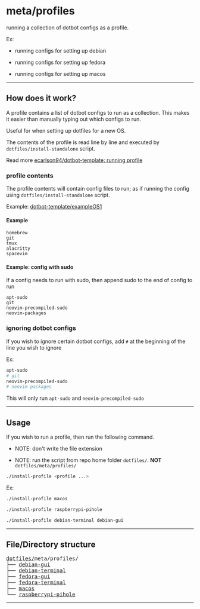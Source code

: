 # meta/profiles

running a collection of dotbot configs as a profile.

Ex:

- running configs for setting up debian

- running configs for setting up fedora

- running configs for setting up macos

---

## How does it work?

A profile contains a list of dotbot configs to run as a collection. This makes it easier than manually typing out which configs to run.

Useful for when setting up dotfiles for a new OS.

The contents of the profile is read line by line and executed by `dotfiles/install-standalone` script.

Read more [ecarlson94/dotbot-template: running profile](https://github.com/ecarlson94/dotbot-template#for-installing-a-predefined-profile)

### profile contents

The profile contents will contain config files to run; as if running the config using `dotfiles/install-standalone` script.

Example: [dotbot-template/exampleOS1](https://github.com/ecarlson94/dotbot-template/blob/main/meta/profiles/exampleOS1)

#### Example

```
homebrew
git
tmux
alacritty
spacevim
```

#### Example: config with sudo

If a config needs to run with sudo, then append sudo to the end of config to run

```
apt-sudo
git
neovim-precompiled-sudo
neovim-packages
```

### ignoring dotbot configs

If you wish to ignore certain dotbot configs, add `#` at the beginning of the line you wish to ignore

Ex:

```bash
apt-sudo
# git
neovim-precompiled-sudo
# neovim-packages
```

This will only run `apt-sudo` and `neovim-precompiled-sudo`

---

## Usage

If you wish to run a profile, then run the following command.

- NOTE: don't write the file extension

- NOTE: run the script from repo home folder `dotfiles/`. **NOT** `dotfiles/meta/profiles/`

```bash
./install-profile <profile ...>
```

Ex:

```bash
./install-profile macos
```

```bash
./install-profile raspberrypi-pihole
```

```bash
./install-profile debian-terminal debian-gui
```

---

## File/Directory structure

<!--
Quick tip: to generate tree structure with URL, run the following command
tree meta/profiles -H "."
-->

<pre>
<a href="../../../../">dotfiles/</a>meta/profiles/
├── <a href="./debian-gui">debian-gui</a>
├── <a href="./debian-terminal">debian-terminal</a>
├── <a href="./fedora-gui">fedora-gui</a>
├── <a href="./fedora-terminal">fedora-terminal</a>
├── <a href="./macos">macos</a>
└── <a href="./raspberrypi-pihole">raspberrypi-pihole</a>
</pre>

---
